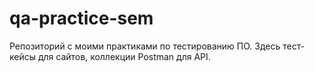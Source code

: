 # qa-practice-sem
Репозиторий с моими практиками по тестированию ПО. Здесь тест-кейсы для сайтов, коллекции Postman для API.
